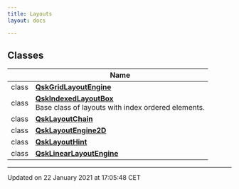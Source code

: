 ```yaml
---
title: Layouts
layout: docs

---
```



## Classes

|                | Name           |
| -------------- | -------------- |
| class | **[QskGridLayoutEngine](/docs/classes/class_qsk_grid_layout_engine/)**  |
| class | **[QskIndexedLayoutBox](/docs/classes/class_qsk_indexed_layout_box/)** <br>Base class of layouts with index ordered elements.  |
| class | **[QskLayoutChain](/docs/classes/class_qsk_layout_chain/)**  |
| class | **[QskLayoutEngine2D](/docs/classes/class_qsk_layout_engine2_d/)**  |
| class | **[QskLayoutHint](/docs/classes/class_qsk_layout_hint/)**  |
| class | **[QskLinearLayoutEngine](/docs/classes/class_qsk_linear_layout_engine/)**  |






-------------------------------

Updated on 22 January 2021 at 17:05:48 CET